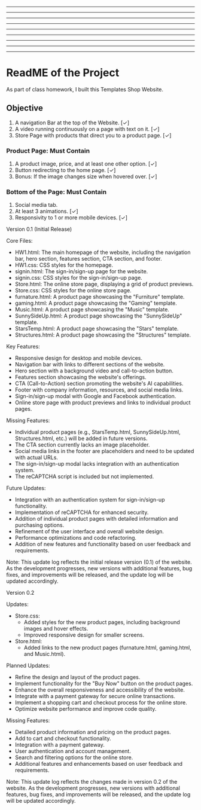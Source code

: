 ********************************************************
********************************************************
********************      *****     ***** ***** ***   **
******************** ***** **** ********* * *** **** ***
********************      *****     ***** ** ** **** ***
******************** ***** **** ********* *** * **** ***
********************      *****     ***** ***** ***   **
********************************************************
********************************************************



# ReadME of the Project

As part of class homework, I built this Templates Shop Website.

## Objective

1. A navigation Bar at the top of the Website. [✓]
2. A video running continuously on a page with text on it. [✓]
3. Store Page with products that direct you to a product page. [✓]

### Product Page: Must Contain

1. A product image, price, and at least one other option. [✓]
2. Button redirecting to the home page. [✓]
3. Bonus: If the image changes size when hovered over. [✓]

### Bottom of the Page: Must Contain

1. Social media tab.
2. At least 3 animations. [✓]
3. Responsivity to 1 or more mobile devices. [✓]

Version 0.1 (Initial Release)

Core Files:
- HW1.html: The main homepage of the website, including the navigation bar, hero section, features section, CTA section, and footer.
- HW1.css: CSS styles for the homepage.
- signin.html: The sign-in/sign-up page for the website.
- signin.css: CSS styles for the sign-in/sign-up page.
- Store.html: The online store page, displaying a grid of product previews.
- Store.css: CSS styles for the online store page.
- furnature.html: A product page showcasing the "Furniture" template.
- gaming.html: A product page showcasing the "Gaming" template.
- Music.html: A product page showcasing the "Music" template.
- SunnySideUp.html: A product page showcasing the "SunnySideUp" template.
- StarsTemp.html: A product page showcasing the "Stars" template.
- Structures.html: A product page showcasing the "Structures" template.


Key Features:
- Responsive design for desktop and mobile devices.
- Navigation bar with links to different sections of the website.
- Hero section with a background video and call-to-action button.
- Features section showcasing the website's offerings.
- CTA (Call-to-Action) section promoting the website's AI capabilities.
- Footer with company information, resources, and social media links.
- Sign-in/sign-up modal with Google and Facebook authentication.
- Online store page with product previews and links to individual product pages.

Missing Features:
- Individual product pages (e.g., StarsTemp.html, SunnySideUp.html, Structures.html, etc.) will be added in future versions.
- The CTA section currently lacks an image placeholder.
- Social media links in the footer are placeholders and need to be updated with actual URLs.
- The sign-in/sign-up modal lacks integration with an authentication system.
- The reCAPTCHA script is included but not implemented.

Future Updates:
- Integration with an authentication system for sign-in/sign-up functionality.
- Implementation of reCAPTCHA for enhanced security.
- Addition of individual product pages with detailed information and purchasing options.
- Refinement of the user interface and overall website design.
- Performance optimizations and code refactoring.
- Addition of new features and functionality based on user feedback and requirements.

Note: This update log reflects the initial release version (0.1) of the website. As the development progresses, new versions with additional features, bug fixes, and improvements will be released, and the update log will be updated accordingly.

Version 0.2

Updates:
- Store.css:
  - Added styles for the new product pages, including background images and hover effects.
  - Improved responsive design for smaller screens.
- Store.html:
  - Added links to the new product pages (furnature.html, gaming.html, and Music.html).

Planned Updates:
- Refine the design and layout of the product pages.
- Implement functionality for the "Buy Now" button on the product pages.
- Enhance the overall responsiveness and accessibility of the website.
- Integrate with a payment gateway for secure online transactions.
- Implement a shopping cart and checkout process for the online store.
- Optimize website performance and improve code quality.

Missing Features:
- Detailed product information and pricing on the product pages.
- Add to cart and checkout functionality.
- Integration with a payment gateway.
- User authentication and account management.
- Search and filtering options for the online store.
- Additional features and enhancements based on user feedback and requirements.

Note: This update log reflects the changes made in version 0.2 of the website. As the development progresses, new versions with additional features, bug fixes, and improvements will be released, and the update log will be updated accordingly.
































    
